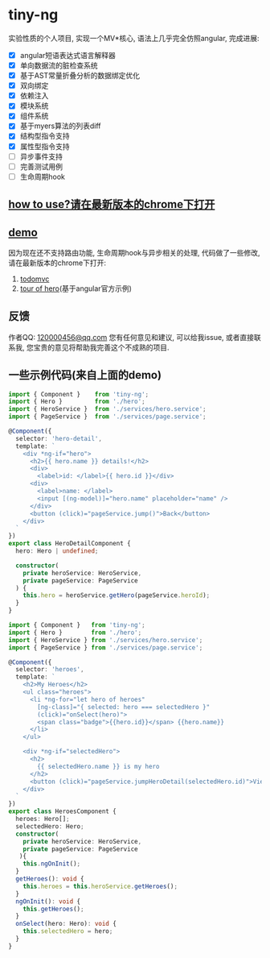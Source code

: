 # tiny-ng
实验性质的个人项目, 实现一个MV*核心, 语法上几乎完全仿照angular, 完成进展:
- [x] angular短语表达式语言解释器
- [x] 单向数据流的脏检查系统
- [x] 基于AST常量折叠分析的数据绑定优化
- [x] 双向绑定
- [x] 依赖注入
- [x] 模块系统
- [x] 组件系统
- [x] 基于myers算法的列表diff
- [x] 结构型指令支持
- [x] 属性型指令支持
- [ ] 异步事件支持
- [ ] 完善测试用例
- [ ] 生命周期hook

## [how to use?请在最新版本的chrome下打开](https://mr-haili.github.io/tiny-ng-demo/examples/how-to-use/how-to-use.html)

## [demo](https://github.com/Mr-haili/tiny-ng-demo/tree/gh-pages)
因为现在还不支持路由功能, 生命周期hook与异步相关的处理, 代码做了一些修改, 
请在最新版本的chrome下打开:
1. [todomvc](https://mr-haili.github.io/tiny-ng-demo/examples/todomvc/todomvc.html)
2. [tour of hero](https://mr-haili.github.io/tiny-ng-demo/examples/tour-of-heroes/main.html)(基于angular官方示例)

## 反馈
作者QQ: 120000456@qq.com
您有任何意见和建议, 可以给我issue, 或者直接联系我, 您宝贵的意见将帮助我完善这个不成熟的项目.

## 一些示例代码(来自上面的demo)
```typescript
import { Component }    from 'tiny-ng';
import { Hero }         from './hero';
import { HeroService }  from './services/hero.service';
import { PageService }  from './services/page.service';

@Component({
  selector: 'hero-detail',
  template: `
    <div *ng-if="hero">
      <h2>{{ hero.name }} details!</h2>
      <div>
        <label>id: </label>{{ hero.id }}</div>
      <div>
        <label>name: </label>
        <input [(ng-model)]="hero.name" placeholder="name" />
      </div>
      <button (click)="pageService.jump()">Back</button>
    </div>
  `
})
export class HeroDetailComponent {
  hero: Hero | undefined;

  constructor(
    private heroService: HeroService,
    private pageService: PageService
  ) {
    this.hero = heroService.getHero(pageService.heroId);
  }
}
```

```typescript
import { Component }   from 'tiny-ng';
import { Hero }        from './hero';
import { HeroService } from './services/hero.service';
import { PageService } from './services/page.service';

@Component({
  selector: 'heroes',
  template: `
    <h2>My Heroes</h2>
    <ul class="heroes">
      <li *ng-for="let hero of heroes"
        [ng-class]="{ selected: hero === selectedHero }"
        (click)="onSelect(hero)">
        <span class="badge">{{hero.id}}</span> {{hero.name}}
      </li>
    </ul>

    <div *ng-if="selectedHero">
      <h2>
        {{ selectedHero.name }} is my hero
      </h2>
      <button (click)="pageService.jumpHeroDetail(selectedHero.id)">View Details</button>
    </div>
  `
})
export class HeroesComponent {
  heroes: Hero[];
  selectedHero: Hero;
  constructor(
    private heroService: HeroService,
    private pageService: PageService
   ){
    this.ngOnInit();
  }
  getHeroes(): void {
    this.heroes = this.heroService.getHeroes();
  }
  ngOnInit(): void {
    this.getHeroes();
  }
  onSelect(hero: Hero): void {
    this.selectedHero = hero;
  }
}

```

